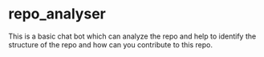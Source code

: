 # repo_analyser
This is a basic chat bot which can analyze the repo and help to identify the structure of the repo and how can you contribute to  this repo.
